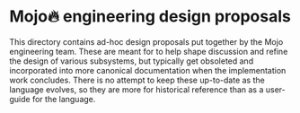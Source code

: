 # Mojo🔥 engineering design proposals

This directory contains ad-hoc design proposals put together by the Mojo
engineering team.  These are meant for to help shape discussion and refine the
design of various subsystems, but typically get obsoleted and incorporated into
more canonical documentation when the implementation work concludes.  There is
no attempt to keep these up-to-date as the language evolves, so they are
more for historical reference than as a user-guide for the language.
